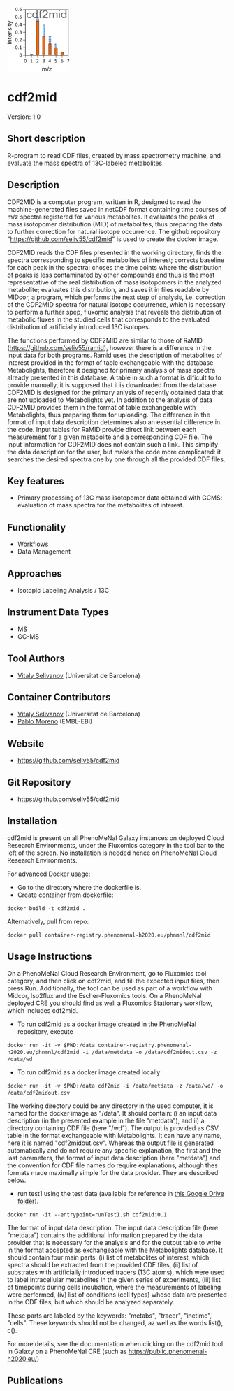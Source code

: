 ![Logo](figs/logo.png)
# cdf2mid 
Version: 1.0

## Short description
R-program to read CDF files, created by mass spectrometry machine, and evaluate the mass spectra of 13C-labeled metabolites 

## Description

CDF2MID is a computer program, written in R, designed to read the machine-generated files saved in netCDF format containing time courses of m/z spectra registered for various metabolites. It evaluates the peaks of mass isotopomer distribution (MID) of metabolites, thus preparing the data to further correction for natural isotope occurrence. The github repository "https://github.com/seliv55/cdf2mid" is used to create the docker image.

CDF2MID reads the CDF files presented in the working directory, finds the spectra corresponding to specific metabolites of interest; corrects baseline for each peak in the spectra; choses the time points where the distribution of peaks is less contaminated by other compounds and thus is the most representative of the real distribution of mass isotopomers in the analyzed metabolite; evaluates this distribution, and saves it in files readable by MIDcor, a program, which performs the next step of analysis, i.e. correction of the CDF2MID spectra for natural isotope occurrence, which is necessary to perform a further spep, fluxomic analysis that reveals the distribution of metabolic fluxes in the studied cells that corresponds to the evaluated distribution of artificially introduced 13C isotopes. 

The functions performed by CDF2MID are similar to those of RaMID (https://github.com/seliv55/ramid), however there is a difference in the input data for both programs. Ramid uses the description of metabolites of interest provided in the format of table exchangeable with the database Metabolights, therefore it designed for primary analysis of mass spectra already presented in this database. A table in such a format is dificult to to provide manually, it is supposed that it is downloaded from the database. CDF2MID is designed for the primary anlysis of recently obtained data that are not uploaded to Metabolights yet. In addition to the analysis of data CDF2MID provides them in the format of table exchangeable with Metabolights, thus preparing them for uploading. The difference in the format of input data description determines also an essential difference in the code. Input tables for RaMID provide direct link between each measurement for a given metabolite and a corresponding CDF file. The input information for CDF2MID does not contain such a link. This simplify the data description for the user, but makes the code more complicated: it searches the desired spectra one by one through all the provided CDF files.


## Key features

- Primary processing of 13C mass isotopomer data obtained with GCMS: evaluation of mass spectra for the metabolites of interest.

## Functionality

- Workflows
- Data Management

## Approaches

- Isotopic Labeling Analysis / 13C
    
## Instrument Data Types

- MS
- GC-MS

## Tool Authors

- [Vitaly Selivanov](https://github.com/seliv55) (Universitat de Barcelona)

## Container Contributors

- [Vitaly Selivanov](https://github.com/seliv55) (Universitat de Barcelona)
- [Pablo Moreno](https://github.com/pcm32) (EMBL-EBI) 

## Website

- https://github.com/seliv55/cdf2mid

## Git Repository

- https://github.com/seliv55/cdf2mid

## Installation

cdf2mid is present on all PhenoMeNal Galaxy instances on deployed Cloud Research Environments, under the Fluxomics category in the tool bar to the left of the screen. No installation is needed hence on PhenoMeNal Cloud Research Environments.

For advanced Docker usage:

- Go to the directory where the dockerfile is.
- Create container from dockerfile:

```
docker build -t cdf2mid .
```

Alternatively, pull from repo:

```
docker pull container-registry.phenomenal-h2020.eu/phnmnl/cdf2mid
```

## Usage Instructions

On a PhenoMeNal Cloud Research Environment, go to Fluxomics tool category, and then click on cdf2mid, and fill the expected input files, then press Run. Additionally, the tool can be used as part of a workflow with Midcor, Iso2flux and the Escher-Fluxomics tools. On a PhenoMeNal deployed CRE you should find as well a Fluxomics Stationary workflow, which includes cdf2mid. 

- To run cdf2mid as a docker image created in the PhenoMeNal repository, execute
 
```
docker run -it -v $PWD:/data container-registry.phenomenal-h2020.eu/phnmnl/cdf2mid -i /data/metdata -o /data/cdf2midout.csv -z /data/wd
```
- To run cdf2mid as a docker image created locally:

```
docker run -it -v $PWD:/data cdf2mid -i /data/metdata -z /data/wd/ -o /data/cdf2midout.csv
```
The working directory could be any directory in the used computer, it is named for the docker image as "/data". It should contain: i) an input data description (in the presented example in the file "metdata"), and ii) a directory containing CDF file (here "/wd"). The output is provided as CSV table in the format exchangeable with Metabolights. It can have any name, here it is named "cdf2midout.csv". Whereas the output file is generated automatically and do not require any specific explanation, the first and the last parameters, the format of input data description (here "metdata") and the convention for CDF file names do require explanations, although thes formats made maximally simple for the data provider. They are described below.

- run test1 using the test data (available for reference in [this Google Drive folder](https://drive.google.com/drive/folders/17dBkItF19KjT4b_3-9j6yGMJVcQIWonJ)).
 
```
docker run -it --entrypoint=runTest1.sh cdf2mid:0.1 
```
The format of input data description. The input data description file (here "metdata") contains the additional information prepared by the data provider that is necessary for the analysis and for the output table to write in the format accepted as exchangeable with the Metabolights database. It should contain four main parts: (i) list of metabolites of interest, which spectra should be extracted from the provided CDF files, (ii) list of substrates with artificially introduced tracers (13C atoms), which were used to label intracellular metabolites in the given series of experiments, (iii) list of timepoints during cells incubation, where the measurements of labeling were performed, (iv) list of conditions (cell types) whose data are presented in the CDF files, but which should be analyzed separately.

These parts are labeled by the keywords: "metabs", "tracer", "inctime", "cells". These keywords should not be changed, az well as the words list(), c().

For more details, see the documentation when clicking on the cdf2mid tool in Galaxy on a PhenoMeNal CRE (such as https://public.phenomenal-h2020.eu/)

## Publications

